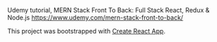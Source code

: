 Udemy tutorial,  MERN Stack Front To Back: Full Stack React, Redux & Node.js https://www.udemy.com/mern-stack-front-to-back/




This project was bootstrapped with [Create React App](https://github.com/facebook/create-react-app).

